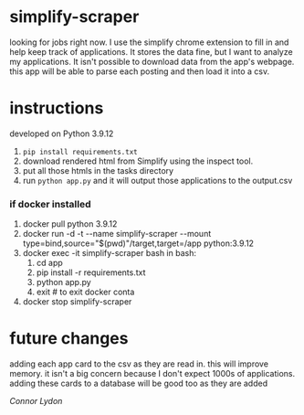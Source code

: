 # simplify-scraper

looking for jobs right now. I use the simplify chrome extension to fill in and help keep track of applications. It stores the data fine, but I want to analyze my applications. It isn't possible to download data from the app's webpage. this app will be able to parse each posting and then load it into a csv.

# instructions
developed on Python 3.9.12
1. `pip install requirements.txt`
1. download rendered html from Simplify using the inspect tool.
2. put all those htmls in the tasks directory
3. run `python app.py` and it will output those applications to the output.csv

### if docker installed

1. docker pull python 3.9.12
2. docker run -d -t --name simplify-scraper --mount type=bind,source="$(pwd)"/target,target=/app python:3.9.12
3. docker exec -it simplify-scraper bash
    in bash:
    1. cd app
    2. pip install -r requirements.txt
    3. python app.py
    4. exit # to exit docker conta
4. docker stop simplify-scraper

# future changes
adding each app card to the csv as they are read in. this will improve memory. it isn't a big concern because I don't expect 1000s of applications. adding these cards to a database will be good too as they are added


*Connor Lydon*